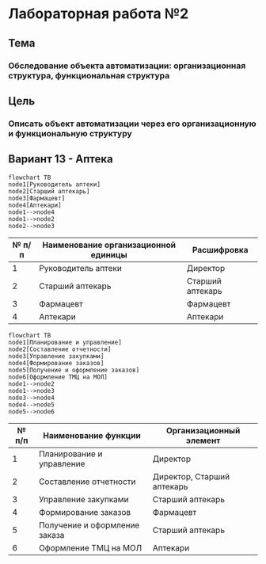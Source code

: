 # Лабораторная работа №2 #

## Тема ##

### Обследование объекта автоматизации: организационная структура, функциональная структура ###

## Цель ##

### Описать объект автоматизации через его организационную и функциональную структуру ###

## Вариант 13 - Аптека ##

```mermaid
flowchart TB
node1[Руководитель аптеки]
node2[Старший аптекарь]
node3[Фармацевт]
node4[Аптекари]
node1-->node4
node1-->node2
node2-->node3
```

|№ п/п|Наименование организационной единицы|Расшифровка|
|---|---|---|
|1|Руководитель аптеки|Директор|
|2|Старший аптекарь|Старший аптекарь|
|3|Фармацевт|Фармацевт|
|4|Аптекари|Аптекари|

```mermaid
flowchart TB
node1[Планирование и управление]
node2[Составление отчетности]
node3[Управление закупками]
node4[Формирование заказов]
node5[Получение и оформление заказов]
node6[Оформление ТМЦ на МОЛ]
node1-->node2
node1-->node3
node3-->node4
node4-->node5
node5-->node6
```

|№ п/п|Наименование функции|Организационный элемент|
|---|---|---|
|1|Планирование и управление|Директор|
|2|Составление отчетности|Директор, Старший аптекарь|
|3|Управление закупками|Старший аптекарь|
|4|Формирование заказов|Фармацевт|
|5|Получение и оформление заказа|Старший аптекарь|
|6|Оформление ТМЦ на МОЛ|Аптекари|
